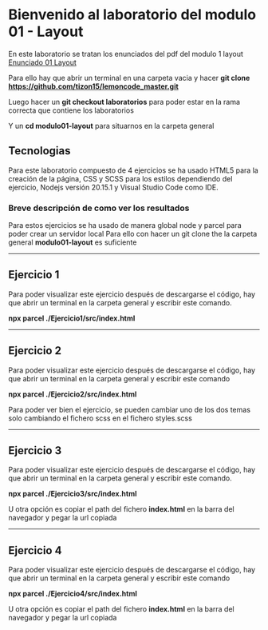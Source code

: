 # Bienvenido al laboratorio del modulo 01 - Layout
En este laboratorio se tratan los enunciados del pdf del modulo 1 layout
[Enunciado 01 Layout](https://github.com/tizon15/lemoncode_master/blob/laboratorios/modulo01-layout/01-enunciado-ejercicio-laboratorio.pdf)

Para ello hay que abrir un terminal en una carpeta vacia y hacer **git clone https://github.com/tizon15/lemoncode_master.git**

Luego hacer un **git checkout laboratorios** para poder estar en la rama correcta que contiene los laboratorios

Y un **cd modulo01-layout** para situarnos en la carpeta general

## Tecnologias
Para este laboratorio compuesto de 4 ejercicios se ha usado HTML5 para la creación de la página, CSS y SCSS para los estilos dependiendo del ejercicio, Nodejs versión 20.15.1 y Visual Studio Code como IDE.
### Breve descripción de como ver los resultados
Para estos ejercicios se ha usado de manera global node y parcel para poder crear un servidor local
Para ello con hacer un git clone the la carpeta general **modulo01-layout** es suficiente

---
## Ejercicio 1
Para poder visualizar este ejercicio después de descargarse el código, hay que abrir un terminal en la carpeta general y escribir este comando.

**npx parcel ./Ejercicio1/src/index.html**

---
## Ejercicio 2
Para poder visualizar este ejercicio después de descargarse el código, hay que abrir un terminal en la carpeta general y escribir este comando
  
**npx parcel ./Ejercicio2/src/index.html**

Para poder ver bien el ejercicio, se pueden cambiar uno de los dos temas solo cambiando el fichero scss en el fichero styles.scss

---
## Ejercicio 3
Para poder visualizar este ejercicio después de descargarse el código, hay que abrir un terminal en la carpeta general y escribir este comando.

**npx parcel ./Ejercicio3/src/index.html**

U otra opción es copiar el path del fichero **index.html** en la barra del navegador y pegar la url copiada

---
## Ejercicio 4
Para poder visualizar este ejercicio después de descargarse el código, hay que abrir un terminal en la carpeta general y escribir este comando

**npx parcel ./Ejercicio4/src/index.html**

U otra opción es copiar el path del fichero **index.html** en la barra del navegador y pegar la url copiada
